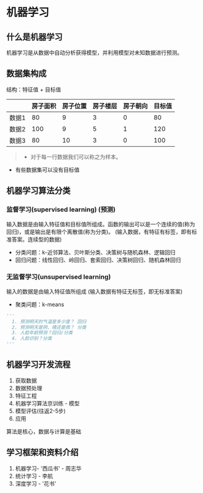 # 机器学习
## 什么是机器学习
机器学习是从数据中自动分析获得模型，并利用模型对未知数据进行预测。

## 数据集构成
结构：特征值 + 目标值

|      |房子面积|房子位置|房子楼层|房子朝向|目标值|
|----- |-------|-------|--------|-------|------|
|数据1 |    80  |   9   |   3   |   0   |   80  |
|数据2 |   100  |   9   |   5   |   1   | 120  |
|数据3 |    80  |   10  |   3   |   0   | 100  |
> - 对于每一行数据我们可以称之为样本。
  - 有些数据集可以没有目标值

## 机器学习算法分类
### 监督学习(supervised learning) (预测)
输入数据是由输入特征值和目标值所组成。函数的输出可以是一个连续的值(称为回归)，或是输出是有限个离散值(称为分类)。
(输入数据，有特征有标签，即有标准答案。连续型的数据)
- 分类问题：k-近邻算法、贝叶斯分类、决策树与随机森林、逻辑回归
- 回归问题：线性回归、岭回归、套索回归、决策树回归、随机森林回归
### 无监督学习(unsupervised learning)
输入的数据是由输入特征值所组成
(输入数据有特征无标签，即无标准答案)
- 聚类问题：k-means
```python
'''
  1. 预测明天的气温是多少度？ 回归
  2. 预测明天是阴、晴还是雨？ 分类
  3. 人脸年龄预测？回归/分类
  4. 人脸识别？分类
'''
```
## 机器学习开发流程
1. 获取数据
2. 数据预处理
3. 特征工程
4. 机器学习算法京训练 - 模型
5. 模型评估(往返2-5步)
6. 应用

算法是核心，数据与计算是基础 

## 学习框架和资料介绍
1. 机器学习- '西瓜书' - 周志华
2. 统计学习 - 李航
3. 深度学习 - '花书'
